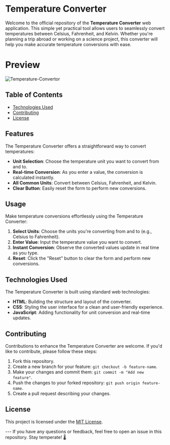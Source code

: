 # Temperature Converter

Welcome to the official repository of the **Temperature Converter** web application. This simple yet practical tool allows users to seamlessly convert temperatures between Celsius, Fahrenheit, and Kelvin. Whether you're planning a trip abroad or working on a science project, this converter will help you make accurate temperature conversions with ease.

# Preview
![Temperature-Convertor](https://github.com/karan79k/Temperature-convertor/assets/123332277/033a980f-c365-4ba9-ba82-4d8bb86b297c)



## Table of Contents

- [Technologies Used](#technologies-used)
- [Contributing](#contributing)
- [License](#license)

## Features

The Temperature Converter offers a straightforward way to convert temperatures:

- **Unit Selection**: Choose the temperature unit you want to convert from and to.
- **Real-time Conversion**: As you enter a value, the conversion is calculated instantly.
- **All Common Units**: Convert between Celsius, Fahrenheit, and Kelvin.
- **Clear Button**: Easily reset the form to perform new conversions.

## Usage

Make temperature conversions effortlessly using the Temperature Converter:

1. **Select Units**: Choose the units you're converting from and to (e.g., Celsius to Fahrenheit).
2. **Enter Value**: Input the temperature value you want to convert.
3. **Instant Conversion**: Observe the converted values update in real time as you type.
4. **Reset**: Click the "Reset" button to clear the form and perform new conversions.

## Technologies Used

The Temperature Converter is built using standard web technologies:

- **HTML**: Building the structure and layout of the converter.
- **CSS**: Styling the user interface for a clean and user-friendly experience.
- **JavaScript**: Adding functionality for unit conversion and real-time updates.

## Contributing

Contributions to enhance the Temperature Converter are welcome. If you'd like to contribute, please follow these steps:

1. Fork this repository.
2. Create a new branch for your feature: `git checkout -b feature-name`.
3. Make your changes and commit them: `git commit -m "Add new feature"`.
4. Push the changes to your forked repository: `git push origin feature-name`.
5. Create a pull request describing your changes.

## License

This project is licensed under the [MIT License](LICENSE).

--- If you have any questions or feedback, feel free to open an issue in this repository. Stay temperate! 🌡️
